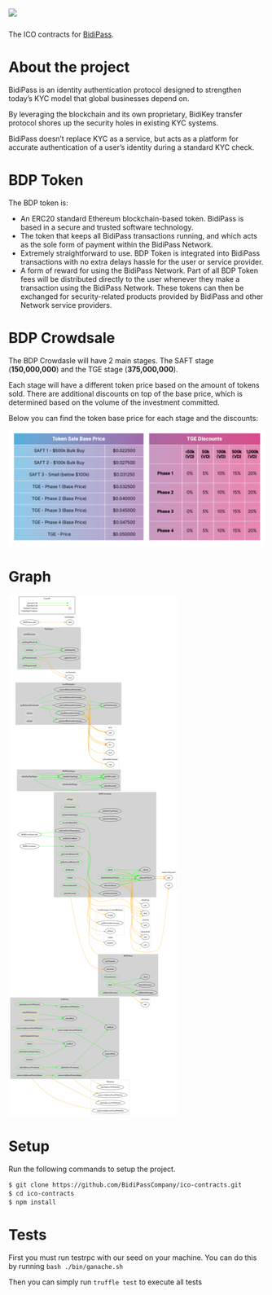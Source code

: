 # <img src="https://bidipass.org/img/logo.png">

The ICO contracts for [BidiPass](https://bidipass.org/).

# About the project

BidiPass is an identity authentication protocol
designed to strengthen today’s KYC model that global
businesses depend on.

By leveraging the blockchain and its own proprietary, BidiKey transfer protocol shores up the security
holes in existing KYC systems.

BidiPass doesn’t replace KYC as a service, but acts as a platform for accurate authentication of a user’s identity during a standard KYC check.

# BDP Token

The BDP token is:

- An ERC20 standard Ethereum blockchain-based token. BidiPass is based in a secure and trusted software technology.
- The token that keeps all BidiPass transactions running, and which acts as the sole form of payment within the BidiPass Network.
- Extremely straightforward to use. BDP Token is integrated into BidiPass transactions with no extra delays hassle for the user or service provider.
- A form of reward for using the BidiPass Network. Part of all BDP Token fees will be distributed directly to the user whenever they make a transaction using the BidiPass Network. These tokens can then be exchanged for security-related products provided by BidiPass and other Network service providers.


# BDP Crowdsale 

The BDP Crowdasle will have 2 main stages.
The SAFT stage (**150,000,000**) and the TGE stage (**375,000,000**).

Each stage will have a different token price based on the amount of tokens sold.
There are additional discounts on top of the base price, which is determined based on the volume of the investment committed.

Below you can find the token base price for each stage and the discounts:

<img src="/stages.png">

# Graph

<img src="/graph-diagram.png">

# Setup

Run the following commands to setup the project.

```sh
$ git clone https://github.com/BidiPassCompany/ico-contracts.git
$ cd ico-contracts
$ npm install
```

# Tests

First you must run testrpc with our seed on your machine. You can do this by running `bash ./bin/ganache.sh`

Then you can simply run `truffle test` to execute all tests
